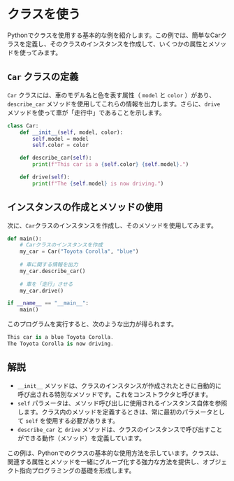 # クラスを使う

Pythonでクラスを使用する基本的な例を紹介します。この例では、簡単なCarクラスを定義し、そのクラスのインスタンスを作成して、いくつかの属性とメソッドを使ってみます。

## `Car` クラスの定義
`Car` クラスには、車のモデル名と色を表す属性（ `model` と `color` ）があり、`describe_car` メソッドを使用してこれらの情報を出力します。さらに、`drive` メソッドを使って車が「走行中」であることを示します。

```python
class Car:
    def __init__(self, model, color):
        self.model = model
        self.color = color

    def describe_car(self):
        print(f"This car is a {self.color} {self.model}.")

    def drive(self):
        print(f"The {self.model} is now driving.")
```

## インスタンスの作成とメソッドの使用
次に、`Car`クラスのインスタンスを作成し、そのメソッドを使用してみます。

```python
def main():
    # Carクラスのインスタンスを作成
    my_car = Car("Toyota Corolla", "blue")
    
    # 車に関する情報を出力
    my_car.describe_car()
    
    # 車を「走行」させる
    my_car.drive()

if __name__ == "__main__":
    main()
```
このプログラムを実行すると、次のような出力が得られます。

```csharp
This car is a blue Toyota Corolla.
The Toyota Corolla is now driving.
```

## 解説
- `__init__` メソッドは、クラスのインスタンスが作成されたときに自動的に呼び出される特別なメソッドです。これをコンストラクタと呼びます。
- `self` パラメータは、メソッド呼び出しに使用されるインスタンス自体を参照します。クラス内のメソッドを定義するときは、常に最初のパラメータとして `self` を使用する必要があります。
- `describe_car` と `drive` メソッドは、クラスのインスタンスで呼び出すことができる動作（メソッド）を定義しています。

この例は、Pythonでのクラスの基本的な使用方法を示しています。クラスは、関連する属性とメソッドを一緒にグループ化する強力な方法を提供し、オブジェクト指向プログラミングの基礎を形成します。
